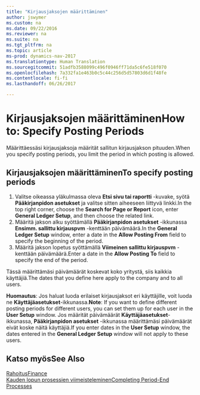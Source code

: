 ```yaml
---
title: "Kirjausjaksojen määrittäminen"
author: jswymer
ms.custom: na
ms.date: 09/22/2016
ms.reviewer: na
ms.suite: na
ms.tgt_pltfrm: na
ms.topic: article
ms-prod: dynamics-nav-2017
ms.translationtype: Human Translation
ms.sourcegitcommit: 51adfb3588099c496f0946ff71da5c6fe518f070
ms.openlocfilehash: 7a332fa1e463b0c5c44c256d5d57803d6d1f48fe
ms.contentlocale: fi-fi
ms.lasthandoff: 06/26/2017

---
```


# <a name="how-to-specify-posting-periods"></a><span data-ttu-id="63d71-102">Kirjausjaksojen määrittäminen</span><span class="sxs-lookup"><span data-stu-id="63d71-102">How to: Specify Posting Periods</span></span>
<span data-ttu-id="63d71-103">Määrittäessäsi kirjausjaksoja määrität sallitun kirjausjakson pituuden.</span><span class="sxs-lookup"><span data-stu-id="63d71-103">When you specify posting periods, you limit the period in which posting is allowed.</span></span>

## <a name="to-specify-posting-periods"></a><span data-ttu-id="63d71-104">Kirjausjaksojen määrittäminen</span><span class="sxs-lookup"><span data-stu-id="63d71-104">To specify posting periods</span></span>
1. <span data-ttu-id="63d71-105">Valitse oikeassa yläkulmassa oleva **Etsi sivu tai raportti** -kuvake, syötä **Pääkirjanpidon asetukset** ja valitse sitten aiheeseen liittyvä linkki.</span><span class="sxs-lookup"><span data-stu-id="63d71-105">In the top right corner, choose the **Search for Page or Report** icon, enter **General Ledger Setup**, and then choose the related link.</span></span>
2. <span data-ttu-id="63d71-106">Määritä jakson alku syöttämällä **Pääkirjanpidon asetukset** -ikkunassa **Ensimm. sallittu kirjauspvm** -kenttään päivämäärä.</span><span class="sxs-lookup"><span data-stu-id="63d71-106">In the **General Ledger Setup** window, enter a date in the **Allow Posting From** field to specify the beginning of the period.</span></span>
3. <span data-ttu-id="63d71-107">Määritä jakson lopetus syöttämällä **Viimeinen sallittu kirjauspvm** -kenttään päivämäärä.</span><span class="sxs-lookup"><span data-stu-id="63d71-107">Enter a date in the **Allow Posting To** field to specify the end of the period.</span></span>

<span data-ttu-id="63d71-108">Tässä määrittämäsi päivämäärät koskevat koko yritystä, siis kaikkia käyttäjiä.</span><span class="sxs-lookup"><span data-stu-id="63d71-108">The dates that you define here apply to the company and to all users.</span></span>

<span data-ttu-id="63d71-109">**Huomautus**: Jos haluat luoda erilaiset kirjausjaksot eri käyttäjille, voit luoda ne **Käyttäjäasetukset**-ikkunassa.</span><span class="sxs-lookup"><span data-stu-id="63d71-109">**Note**: If you want to define different posting periods for different users, you can set them up for each user in the **User Setup** window.</span></span> <span data-ttu-id="63d71-110">Jos määrität päivämäärät **Käyttäjäasetukset**-ikkunassa, **Pääkirjanpidon asetukset** -ikkunassa määrittämäsi päivämäärät eivät koske näitä käyttäjiä.</span><span class="sxs-lookup"><span data-stu-id="63d71-110">If you enter dates in the **User Setup** window, the dates entered in the **General Ledger Setup** window will not apply to these users.</span></span>


## <a name="see-also"></a><span data-ttu-id="63d71-111">Katso myös</span><span class="sxs-lookup"><span data-stu-id="63d71-111">See Also</span></span>
[<span data-ttu-id="63d71-112">Rahoitus</span><span class="sxs-lookup"><span data-stu-id="63d71-112">Finance</span></span>](finance-setup.md)  
[<span data-ttu-id="63d71-113">Kauden lopun prosessien viimeisteleminen</span><span class="sxs-lookup"><span data-stu-id="63d71-113">Completing Period-End Processes</span></span>](year-how-complete-period-end-processes.md)

